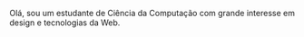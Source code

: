 Olá, sou um estudante de Ciência da Computação com grande interesse em design e tecnologias da Web.
